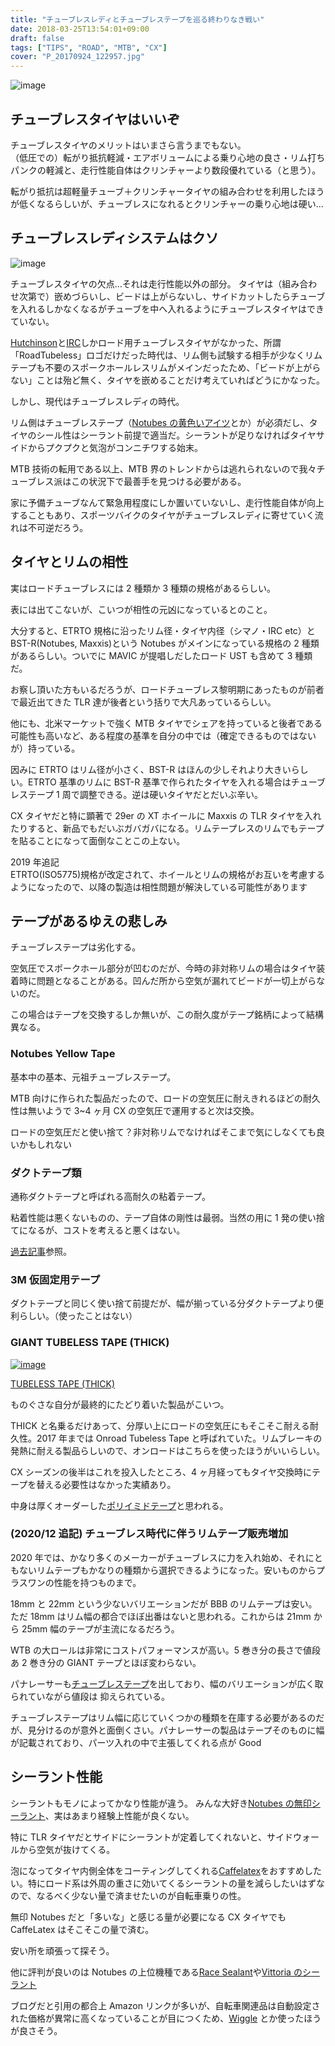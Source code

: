 ```yaml
---
title: "チューブレスレディとチューブレステープを巡る終わりなき戦い"
date: 2018-03-25T13:54:01+09:00
draft: false
tags: ["TIPS", "ROAD", "MTB", "CX"]
cover: "P_20170924_122957.jpg"
---
```


![image](P_20170924_122957.jpg)

## チューブレスタイヤはいいぞ

チューブレスタイヤのメリットはいまさら言うまでもない。\
（低圧での）転がり抵抗軽減・エアボリュームによる乗り心地の良さ・リム打ちパンクの軽減と、走行性能自体はクリンチャーより数段優れている（と思う）。

転がり抵抗は超軽量チューブ＋クリンチャータイヤの組み合わせを利用したほうが低くなるらしいが、チューブレスになれるとクリンチャーの乗り心地は硬い…

## チューブレスレディシステムはクソ

![image](DSC_7836.jpg)

チューブレスタイヤの欠点…それは走行性能以外の部分。
タイヤは（組み合わせ次第で）嵌めづらいし、ビードは上がらないし、サイドカットしたらチューブを入れるしかなくなるがチューブを中へ入れるようにチューブレスタイヤはできていない。

[Hutchinson](https://amzn.to/2GYeyLO)と[IRC](https://amzn.to/2pLOP0O)しかロード用チューブレスタイヤがなかった、所謂「RoadTubeless」ロゴだけだった時代は、リム側も試験する相手が少なくリムテープも不要のスポークホールレスリムがメインだったため、「ビードが上がらない」ことは殆ど無く、タイヤを嵌めることだけ考えていればどうにかなった。

しかし、現代はチューブレスレディの時代。

リム側はチューブレステープ（[Notubes の黄色いアイツ](https://amzn.to/2pQnx9H)とか）が必須だし、タイヤのシール性はシーラント前提で適当だ。シーラントが足りなければタイヤサイドからプクプクと気泡がコンニチワする始末。

MTB 技術の転用である以上、MTB 界のトレンドからは逃れられないので我々チューブレス派はこの状況下で最善手を見つける必要がある。

家に予備チューブなんて緊急用程度にしか置いていないし、走行性能自体が向上することもあり、スポーツバイクのタイヤがチューブレスレディに寄せていく流れは不可逆だろう。

<LinkBox isAmazonLink url="https://www.amazon.co.jp/dp/B0044BAAME/" />

## タイヤとリムの相性

実はロードチューブレスには 2 種類か 3 種類の規格があるらしい。

表には出てこないが、こいつが相性の元凶になっているとのこと。

大分すると、ETRTO 規格に沿ったリム径・タイヤ内径（シマノ・IRC etc）と BST-R(Notubes, Maxxis)という Notubes がメインになっている規格の 2 種類があるらしい。ついでに MAVIC が提唱しだしたロード UST も含めて 3 種類だ。

お察し頂いた方もいるだろうが、ロードチューブレス黎明期にあったものが前者で最近出てきた TLR 達が後者という括りで大凡あっているらしい。

他にも、北米マーケットで強く MTB タイヤでシェアを持っていると後者である可能性も高いなど、ある程度の基準を自分の中では（確定できるものではないが）持っている。

因みに ETRTO はリム径が小さく、BST-R はほんの少しそれより大きいらしい。ETRTO 基準のリムに BST-R 基準で作られたタイヤを入れる場合はチューブレステープ 1 周で調整できる。逆は硬いタイヤだとだいぶ辛い。

CX タイヤだと特に顕著で 29er の XT ホイールに Maxxis の TLR タイヤを入れたりすると、新品でもだいぶガバガバになる。リムテープレスのリムでもテープを貼ることになって面倒なことこの上ない。

2019 年追記  
ETRTO(ISO5775)規格が改定されて、ホイールとリムの規格がお互いを考慮するようになったので、以降の製造は相性問題が解決している可能性があります

## テープがあるゆえの悲しみ

チューブレステープは劣化する。

空気圧でスポークホール部分が凹むのだが、今時の非対称リムの場合はタイヤ装着時に問題となることがある。凹んだ所から空気が漏れてビードが一切上がらないのだ。

この場合はテープを交換するしか無いが、この耐久度がテープ銘柄によって結構異なる。

### Notubes Yellow Tape

<LinkBox isAmazonLink url="https://www.amazon.co.jp/dp/B0044BAAME/" />

基本中の基本、元祖チューブレステープ。

MTB 向けに作られた製品だったので、ロードの空気圧に耐えきれるほどの耐久性は無いようで 3~4 ヶ月 CX の空気圧で運用すると次は交換。

ロードの空気圧だと使い捨て？非対称リムでなければそこまで気にしなくても良いかもしれない

### ダクトテープ類

<LinkBox isAmazonLink url="https://www.amazon.co.jp/dp/B004JLGARI/" />

通称ダクトテープと呼ばれる高耐久の粘着テープ。

粘着性能は悪くないものの、テープ自体の剛性は最弱。当然の用に 1 発の使い捨てになるが、コストを考えると悪くはない。

[過去記事](/2017/08/blog-post.html)参照。

### 3M 仮固定用テープ

<LinkBox isAmazonLink url="https://www.amazon.co.jp/dp/B000SPHL4U/" />

ダクトテープと同じく使い捨て前提だが、幅が揃っている分ダクトテープより便利らしい。（使ったことはない）

### GIANT TUBELESS TAPE (THICK)

[![image](./giant-tape.jpg)](./giant-tape.jpg)

[TUBELESS TAPE (THICK)](https://www.giant.co.jp/giant21/acc_datail.php?p_id=A0000134)

ものぐさな自分が最終的にたどり着いた製品がこいつ。

THICK と名乗るだけあって、分厚い上にロードの空気圧にもそこそこ耐える耐久性。2017 年までは Onroad Tubeless Tape と呼ばれていた。リムブレーキの発熱に耐える製品らしいので、オンロードはこちらを使ったほうがいいらしい。

CX シーズンの後半はこれを投入したところ、4 ヶ月経ってもタイヤ交換時にテープを替える必要性はなかった実績あり。

中身は厚くオーダーした[ポリイミドテープ](https://amzn.to/2IzziZP)と思われる。

### (2020/12 追記) チューブレス時代に伴うリムテープ販売増加

2020 年では、かなり多くのメーカーがチューブレスに力を入れ始め、それにともないリムテープもかなりの種類から選択できるようになった。安いものからプラスワンの性能を持つものまで。

18mm と 22mm という少ないバリエーションだが BBB のリムテープは安い。ただ 18mm はリム幅の都合でほぼ出番はないと思われる。これからは 21mm から 25mm 幅のテープが主流になるだろう。

<LinkBox isAmazonLink url="https://www.amazon.co.jp/dp/B079JXZFM3/" />

WTB の大ロールは非常にコストパフォーマンスが高い。5 巻き分の長さで値段あ 2 巻き分の GIANT テープとほぼ変わらない。

<LinkBox isAmazonLink url="https://www.amazon.co.jp/dp/B01I2YCP8U/" />

パナレーサーも[チューブレステープ](https://store.shopping.yahoo.co.jp/worldcycle/PAN-O-TLT-21.html)を出しており、幅のバリエーションが広く取られていながら値段は 抑えられている。

チューブレステープはリム幅に応じていくつかの種類を在庫する必要があるのだが、見分けるのが意外と面倒くさい。パナレーサーの製品はテープそのものに幅が記載されており、パーツ入れの中で主張してくれる点が Good

<LinkBox isAmazonLink url="https://www.amazon.co.jp/dp/B08QCHSTC7/" />

## シーラント性能

シーラントもモノによってかなり性能が違う。
みんな大好き[Notubes の無印シーラント](https://amzn.to/2GhELYy)、実はあまり経験上性能が良くない。

特に TLR タイヤだとサイドにシーラントが定着してくれないと、サイドウォールから空気が抜けてくる。

泡になってタイヤ内側全体をコーティングしてくれる[Caffelatex](https://amzn.to/2IZgdRT)をおすすめしたい。特にロード系は外周の重さに効いてくるシーラントの量を減らしたいはずなので、なるべく少ない量で済ませたいのが自転車乗りの性。

無印 Notubes だと「多いな」と感じる量が必要になる CX タイヤでも CaffeLatex はそこそこの量で済む。

安い所を頑張って探そう。

他に評判が良いのは Notubes の上位機種である[Race Sealant](https://amzn.to/2Ix0Yyu)や[Vittoria のシーラント](https://amzn.to/2HfhDHq)

ブログだと引用の都合上 Amazon リンクが多いが、自転車関連品は自動設定された価格が異常に高くなっていることが目につくため、[Wiggle](https://www.wiggle.jp/) とか使ったほうが良さそう。

<LinkBox isAmazonLink url="https://www.amazon.co.jp/dp/B0171L294A/" />
